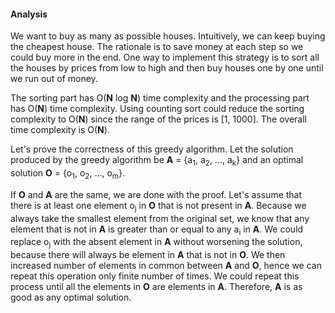 <div class="problem-analysis"><div class="problem-analysis-header"><h4 class="header-4">Analysis</h4></div> <div class="problem-description"><p><p>
  We want to buy as many as possible houses. Intuitively, we can keep buying the cheapest house. The
  rationale is to save money at each step so we could buy more in the end. One way to implement this
  strategy is to sort all the houses by prices from low to high and then buy houses one by one until
  we run out of money.
</p>

<p>
  The sorting part has O(<b>N</b> log <b>N</b>) time complexity and the processing part has
  O(<b>N</b>) time complexity. Using counting sort could reduce the sorting complexity to
  O(<b>N</b>) since the range of the prices is [1, 1000]. The overall time complexity is
  O(<b>N</b>).
</p>

<p>
  Let's prove the correctness of this greedy algorithm. Let the solution produced by the greedy
  algorithm be <b>A</b> = {a<sub>1</sub>, a<sub>2</sub>, ..., a<sub>k</sub>} and an optimal solution
  <b>O</b> = {o<sub>1</sub>, o<sub>2</sub>, ..., o<sub>m</sub>}.
</p>

<p>
  If <b>O</b> and <b>A</b> are the same, we are done with the proof. Let's assume that there is at
  least one element o<sub>j</sub> in <b>O</b> that is not present in <b>A</b>. Because we always
  take the smallest element from the original set, we know that any element that is not in <b>A</b>
  is greater than or equal to any a<sub>i</sub> in <b>A</b>. We could replace o<sub>j</sub> with the
  absent element in <b>A</b> without worsening the solution, because there will always be element in
  <b>A</b> that is not in <b>O</b>. We then increased number of elements in common between <b>A</b>
  and <b>O</b>, hence we can repeat this operation only finite number of times. We could repeat this
  process until all the elements in <b>O</b> are elements in <b>A</b>. Therefore, <b>A</b> is as
  good as any optimal solution.
</p>
</p></div></div>
